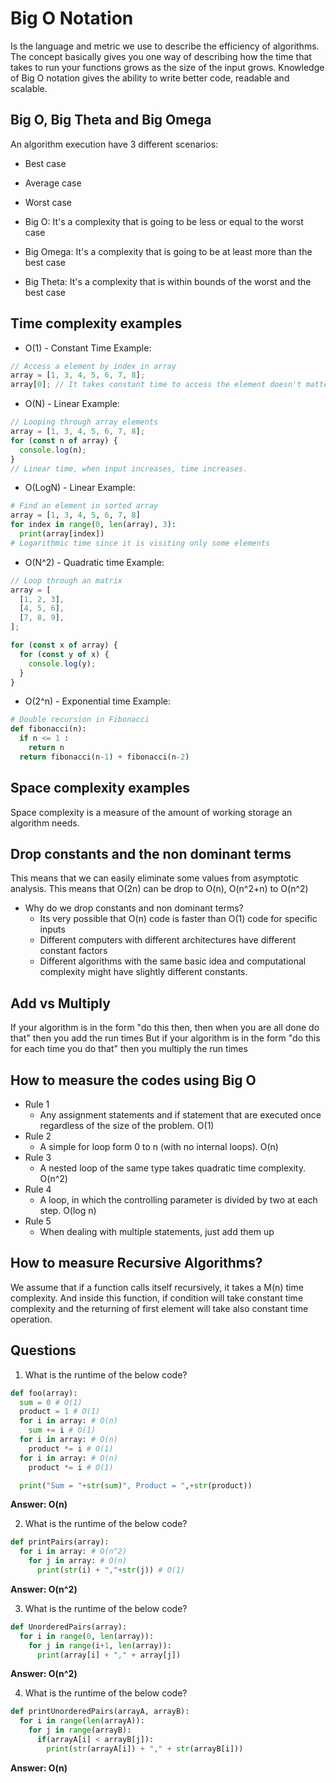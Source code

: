 # Big O Notation

Is the language and metric we use to describe the efficiency of algorithms.
The concept basically gives you one way of describing how the time that takes to run your functions grows as the size of the input grows.
Knowledge of Big O notation gives the ability to write better code, readable and scalable.

## Big O, Big Theta and Big Omega

An algorithm execution have 3 different scenarios:

- Best case
- Average case
- Worst case

- Big O: It's a complexity that is going to be less or equal to the worst case
- Big Omega: It's a complexity that is going to be at least more than the best case
- Big Theta: It's a complexity that is within bounds of the worst and the best case

## Time complexity examples

- O(1) - Constant Time
  Example:

```js
// Access a element by index in array
array = [1, 3, 4, 5, 6, 7, 8];
array[0]; // It takes constant time to access the element doesn't matter how elements
```

- O(N) - Linear
  Example:

```js
// Looping through array elements
array = [1, 3, 4, 5, 6, 7, 8];
for (const n of array) {
  console.log(n);
}
// Linear time, when input increases, time increases.
```

- O(LogN) - Linear
  Example:

```python
# Find an element in sorted array
array = [1, 3, 4, 5, 6, 7, 8]
for index in range(0, len(array), 3):
  print(array[index])
# Logarithmic time since it is visiting only some elements
```

- O(N^2) - Quadratic time
  Example:

```js
// Loop through an matrix
array = [
  [1, 2, 3],
  [4, 5, 6],
  [7, 8, 9],
];

for (const x of array) {
  for (const y of x) {
    console.log(y);
  }
}
```

- O(2^n) - Exponential time
  Example:

```python
# Double recursion in Fibonacci
def fibonacci(n):
  if n <= 1 :
    return n
  return fibonacci(n-1) + fibonacci(n-2)
```

## Space complexity examples

Space complexity is a measure of the amount of working storage an algorithm needs.

## Drop constants and the non dominant terms

This means that we can easily eliminate some values from asymptotic analysis.
This means that O(2n) can be drop to O(n), O(n^2+n) to O(n^2)

- Why do we drop constants and non dominant terms?
  - Its very possible that O(n) code is faster than O(1) code for specific inputs
  - Different computers with different architectures have different constant factors
  - Different algorithms with the same basic idea and computational complexity might have slightly different constants.

## Add vs Multiply

If your algorithm is in the form "do this then, then when you are all done do that" then you add the run times
But if your algorithm is in the form "do this for each time you do that" then you multiply the run times

## How to measure the codes using Big O

- Rule 1
  - Any assignment statements and if statement that are executed once regardless of the size of the problem. O(1)
- Rule 2
  - A simple for loop form 0 to n (with no internal loops). O(n)
- Rule 3
  - A nested loop of the same type takes quadratic time complexity. O(n^2)
- Rule 4
  - A loop, in which the controlling parameter is divided by two at each step. O(log n)
- Rule 5
  - When dealing with multiple statements, just add them up

## How to measure Recursive Algorithms?

We assume that if a function calls itself recursively, it takes a M(n) time complexity.
And inside this function, if condition will take constant time complexity and the returning of first element will take also constant time operation.

## Questions

1. What is the runtime of the below code?

```python
def foo(array):
  sum = 0 # O(1)
  product = 1 # O(1)
  for i in array: # O(n)
    sum += i # O(1)
  for i in array: # O(n)
    product *= i # O(1)
  for i in array: # O(n)
    product *= i # O(1)

  print("Sum = "+str(sum)", Product = ",+str(product))
```

**Answer: O(n)**

2. What is the runtime of the below code?

```python
def printPairs(array):
  for i in array: # O(n^2)
    for j in array: # O(n)
      print(str(i) + ","+str(j)) # O(1)
```

**Answer: O(n^2)**

3.  What is the runtime of the below code?

```python
def UnorderedPairs(array):
  for i in range(0, len(array)):
    for j in range(i+1, len(array)):
      print(array[i] + "," + array[j])
```

**Answer: O(n^2)**

4.  What is the runtime of the below code?

```python
def printUnorderedPairs(arrayA, arrayB):
  for i in range(len(arrayA)):
    for j in range(arrayB):
      if(arrayA[i] < arrayB[j]):
        print(str(arrayA[i]) + "," + str(arrayB[i]))
```

**Answer: O(n)**
